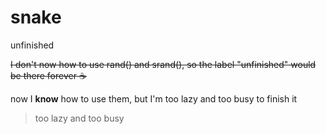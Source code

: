 # snake
unfinished

~~I don't now how to use rand() and srand(), so the label "unfinished" would be there forever :coffee:~~

now I **know** how to use them, but I'm too lazy and too busy to finish it

> too lazy and too busy
